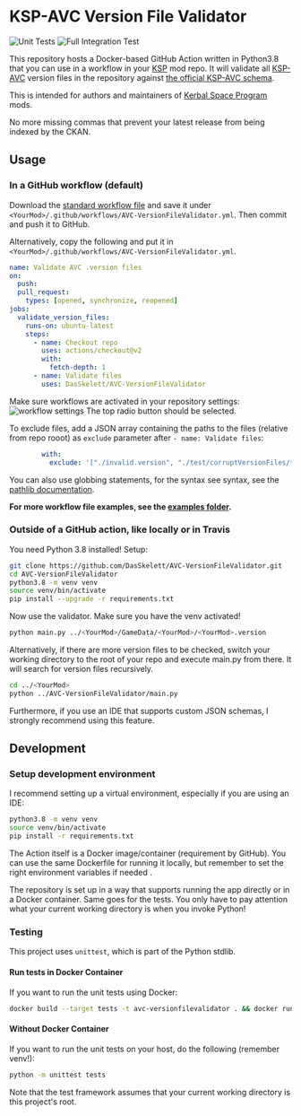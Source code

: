 # KSP-AVC Version File Validator

![Unit Tests](https://github.com/DasSkelett/AVC-VersionFileValidator/workflows/Unit%20Tests/badge.svg) ![Full Integration Test](https://github.com/DasSkelett/AVC-VersionFileValidator/workflows/Full%20Integration%20Test/badge.svg)

This repository hosts a Docker-based GitHub Action written in Python3.8 that you can use in a workflow in your [KSP](https://www.kerbalspaceprogram.com/) mod repo.
It will validate all [KSP-AVC](https://github.com/linuxgurugamer/KSPAddonVersionChecker) version files in the repository against [the official KSP-AVC schema](https://github.com/linuxgurugamer/KSPAddonVersionChecker/blob/master/KSP-AVC.schema.json).

This is intended for authors and maintainers of [Kerbal Space Program](https://www.kerbalspaceprogram.com/) mods.

No more missing commas that prevent your latest release from being indexed by the CKAN.

## Usage
### In a GitHub workflow (default)
Download the [standard workflow file](https://github.com/DasSkelett/AVC-VersionFileValidator/blob/master/examples/standard.yml) and save it under `<YourMod>/.github/workflows/AVC-VersionFileValidator.yml`.
Then commit and push it to GitHub.
 
Alternatively, copy the following and put it in `<YourMod>/.github/workflows/AVC-VersionFileValidator.yml`.
```yaml
name: Validate AVC .version files
on:
  push:
  pull_request:
    types: [opened, synchronize, reopened]
jobs:
  validate_version_files:
    runs-on: ubuntu-latest
    steps:
      - name: Checkout repo
        uses: actions/checkout@v2
        with:
          fetch-depth: 1
      - name: Validate files
        uses: DasSkelett/AVC-VersionFileValidator
```
Make sure workflows are activated in your repository settings:
![workflow settings](https://user-images.githubusercontent.com/28812678/73135906-291fe300-4048-11ea-992a-3a0a3800c730.png)
The top radio button should be selected.

To exclude files, add a JSON array containing the paths to the files (relative from repo rooot) as `exclude` parameter after `- name: Validate files`:
```yaml
        with:
          exclude: '["./invalid.version", "./test/corruptVersionFiles/**/*.version"]'
```
You can also use globbing statements, for the syntax see syntax, see the [pathlib documentation](https://docs.python.org/3.5/library/pathlib.html#pathlib.PurePath.match).

**For more workflow file examples, see the [examples folder](https://github.com/DasSkelett/AVC-VersionFileValidator/tree/master/examples).**

### Outside of a GitHub action, like locally or in Travis
You need Python 3.8 installed! Setup:
```sh
git clone https://github.com/DasSkelett/AVC-VersionFileValidator.git
cd AVC-VersionFileValidator
python3.8 -m venv venv
source venv/bin/activate
pip install --upgrade -r requirements.txt
```
Now use the validator. Make sure you have the venv activated!
```sh
python main.py ../<YourMod>/GameData/<YourMod>/<YourMod>.version
```
Alternatively, if there are more version files to be checked, switch your working directory to the root of your repo and execute main.py from there.
It will search for version files recursively.
```sh
cd ../<YourMod>
python ../AVC-VersionFileValidator/main.py
```

Furthermore, if you use an IDE that supports custom JSON schemas, I strongly recommend using this feature.

## Development
### Setup development environment
I recommend setting up a virtual environment, especially if you are using an IDE:
```sh
python3.8 -m venv venv
source venv/bin/activate
pip install -r requirements.txt
```

The Action itself is a Docker image/container (requirement by GitHub). You can use the same Dockerfile for running it locally,
but remember to set the right environment variables if needed .

The repository is set up in a way that supports running the app directly or in a Docker container.
Same goes for the tests. You only have to pay attention what your current working directory is when you invoke Python!  

### Testing
This project uses `unittest`, which is part of the Python stdlib.

#### Run tests in Docker Container
If you want to run the unit tests using Docker:
```sh
docker build --target tests -t avc-versionfilevalidator . && docker run avc-versionfilevalidator
```

#### Without Docker Container
If you want to run the unit tests on your host, do the following (remember venv!):
```sh
python -m unittest tests
```
Note that the test framework assumes that your current working directory is this project's root.
